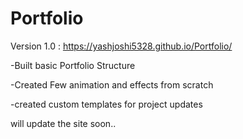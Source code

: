 # Portfolio
Version 1.0  :  https://yashjoshi5328.github.io/Portfolio/

-Built basic Portfolio Structure 

-Created Few animation and effects from scratch

-created custom templates for project updates 

will update the site soon..
